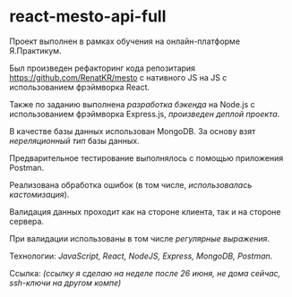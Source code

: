 # react-mesto-api-full

Проект выполнен в рамках обучения на онлайн-платформе Я.Практикум.  

Был произведен рефакторинг кода репозитария https://github.com/RenatKR/mesto с нативного JS на JS c использованием фрэймворка React.

Также по заданию выполнена *разработка бэкенда* на Node.js с использованием фрэймворка Express.js, *произведен деплой проекта*.  

В качестве базы данных использован MongoDB. За основу взят *нереляционный тип* базы данных.  

Предварительное тестирование выполнялось с помощью приложения Postman.

Реализована обработка ошибок (в том числе, *использовалась кастомизация*).

Валидация данных проходит как на стороне клиента, так и на стороне сервера.

При валидации использованы в том числе *регулярные выражения*.

Технологии: *JavaScript, React, NodeJS, Express, MongoDB, Postman*.

Ссылка: *(ссылку я сделаю на неделе после 26 июня, не дома сейчас, ssh-ключи на другом компе)*
